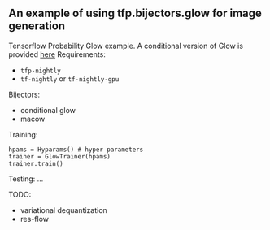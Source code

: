 ## An example of using tfp.bijectors.glow for image generation
Tensorflow Probability Glow example. A conditional version of Glow is provided [here](tfp_glow/bijectors)
Requirements:
- `tfp-nightly`
- `tf-nightly` or `tf-nightly-gpu`

Bijectors:
- conditional glow
- macow

Training:
```
hpams = Hyparams() # hyper parameters
trainer = GlowTrainer(hpams)
trainer.train()
```
Testing:
...
<br>

TODO:
- variational dequantization
- res-flow
